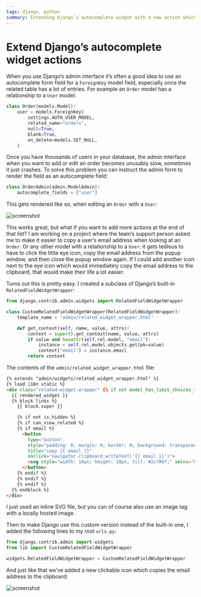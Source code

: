 ```yaml
---
tags: django, python
summary: Extending Django’s autocomplete widget with a new action which copies the linked user’s email address to the clipboard.
---
```


# Extend Django’s autocomplete widget actions

When you use Django’s admin interface it’s often a good idea to use an autocomplete form field for a `ForeignKey` model field, especially once the related table has a lot of entries. For example an `Order` model has a relationship to a `User` model:

```python
class Order(models.Model):
    user = models.ForeignKey(
        settings.AUTH_USER_MODEL,
        related_name="orders",
        null=True,
        blank=True,
        on_delete=models.SET_NULL,
    )
```

Once you have thousands of users in your database, the admin interface when you want to add or edit an order becomes unusably slow, sometimes it just crashes. To solve this problem you can instruct the admin form to render the field as an autocomplete field:

```python
class OrderAdmin(admin.ModelAdmin):
    autocomplete_fields = ["user"]
```

This gets rendered like so, when editing an `Order` with a `User`:

![screenshot](/articles/images/django-icons-before.png)

This works great, but what if you want to add more actions at the end of that list? I am working on a project where the team’s support person asked me to make it easier to copy a user’s email address when looking at an `Order`. Or any other model with a relationship to a `User`: it gets tedious to have to click the little eye icon, copy the email address from the popup window, and then close the popup window again. If I could add another icon next to the eye icon which would immediately copy the email address to the clipboard, that would make their life a lot easier.

Turns out this is pretty easy. I created a subclass of Django’s built-in `RelatedFieldWidgetWrapper`:

```python
from django.contrib.admin.widgets import RelatedFieldWidgetWrapper

class CustomRelatedFieldWidgetWrapper(RelatedFieldWidgetWrapper):
    template_name = "admin/related_widget_wrapper.html"

    def get_context(self, name, value, attrs):
        context = super().get_context(name, value, attrs)
        if value and hasattr(self.rel.model, "email"):
            instance = self.rel.model.objects.get(pk=value)
            context["email"] = instance.email
        return context
```

The contents of the `admin/related_widget_wrapper.html` file:

```html
{% extends "admin/widgets/related_widget_wrapper.html" %}
{% load i18n static %}
<div class="related-widget-wrapper" {% if not model_has_limit_choices_to %}data-model-ref="{{ model_name }}"{% endif %}>
  {{ rendered_widget }}
  {% block links %}
    {{ block.super }}

    {% if not is_hidden %}
    {% if can_view_related %}
    {% if email %}
      <button 
        type="button" 
        style="padding: 0; margin: 0; border: 0; background: transparent; cursor: pointer;" 
        title="copy {{ email }}" 
        onclick="navigator.clipboard.writeText('{{ email }}')">
        <svg style="width: 16px; height: 18px; fill: #2c70bf;" xmlns="http://www.w3.org/2000/svg">...</svg>
      </button>
    {% endif %}
    {% endif %}
    {% endif %}
  {% endblock %}
</div>
```

I just used an inline SVG file, but you can of course also use an image tag with a locally hosted image.

Then to make Django use this custom version instead of the built-in one, I added the following lines to my root `urls.py`:

```python
from django.contrib.admin import widgets
from lib import CustomRelatedFieldWidgetWrapper

widgets.RelatedFieldWidgetWrapper = CustomRelatedFieldWidgetWrapper
```

And just like that we’ve added a new clickable icon which copies the email address to the clipboard:

![screenshot](/articles/images/django-icons-after.png)